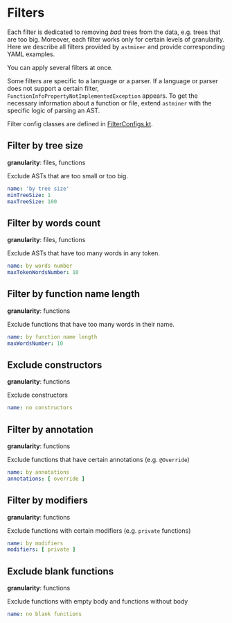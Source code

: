 # Filters

Each filter is dedicated to removing *bad* trees from the data, e.g. trees that are too big.
Moreover, each filter works only for certain levels of granularity.
Here we describe all filters provided by `astminer` and provide corresponding YAML examples.

You can apply several filters at once. 

Some filters are specific to a language or a parser.
If a language or parser does not support a certain filter,
`FunctionInfoPropertyNotImplementedException` appears.
To get the necessary information about a function or file, extend `astminer` with the specific logic of parsing an AST.

[//]: # " todo Please write more specifically what the developer should do and what result they would get, e.g. To do this, ...add a custom filter ... in ... "

Filter config classes are defined in [FilterConfigs.kt](../src/main/kotlin/astminer/config/FilterConfigs.kt).

## Filter by tree size
**granularity**: files, functions

Exclude ASTs that are too small or too big.

 ```yaml
 name: 'by tree size'
 minTreeSize: 1
 maxTreeSize: 100
 ```

## Filter by words count
**granularity**: files, functions

Exclude ASTs that have too many words in any token.

 ```yaml
 name: by words number
 maxTokenWordsNumber: 10
 ```

## Filter by function name length
**granularity**: functions

Exclude functions that have too many words in their name.

 ```yaml
 name: by function name length
 maxWordsNumber: 10
 ```

## Exclude constructors
**granularity**: functions

Exclude constructors

 ```yaml
 name: no constructors
 ```

## Filter by annotation
**granularity**: functions

Exclude functions that have certain annotations (e.g. `@Override`)

 ```yaml
 name: by annotations
 annotations: [ override ]
 ```

## Filter by modifiers
**granularity**: functions

Exclude functions with certain modifiers (e.g. `private` functions)

 ```yaml
 name: by modifiers
 modifiers: [ private ]
 ```

## Exclude blank functions
**granularity**: functions

Exclude functions with empty body and functions without body

```yaml
name: no blank functions
```
